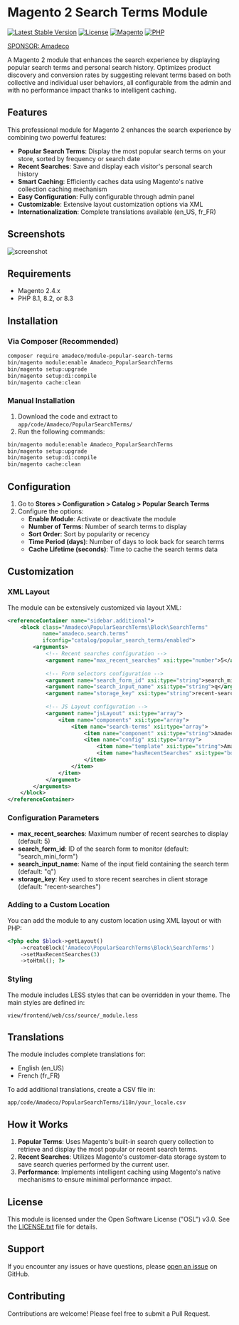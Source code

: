 # Magento 2 Search Terms Module

[![Latest Stable Version](https://img.shields.io/github/v/release/Amadeco/magento2-popular-search-terms)](https://github.com/Amadeco/magento2-popular-search-terms/releases)
[![License](https://img.shields.io/github/license/Amadeco/magento2-popular-search-terms)](https://github.com/Amadeco/magento2-popular-search-terms/blob/main/LICENSE)
[![Magento](https://img.shields.io/badge/Magento-2.4.x-brightgreen.svg)](https://magento.com)
[![PHP](https://img.shields.io/badge/PHP-8.1|8.2|8.3-blue.svg)](https://www.php.net)

[SPONSOR: Amadeco](https://www.amadeco.fr)

A Magento 2 module that enhances the search experience by displaying popular search terms and personal search history. Optimizes product discovery and conversion rates by suggesting relevant terms based on both collective and individual user behaviors, all configurable from the admin and with no performance impact thanks to intelligent caching.

## Features

This professional module for Magento 2 enhances the search experience by combining two powerful features:

- **Popular Search Terms**: Display the most popular search terms on your store, sorted by frequency or search date
- **Recent Searches**: Save and display each visitor's personal search history
- **Smart Caching**: Efficiently caches data using Magento's native collection caching mechanism
- **Easy Configuration**: Fully configurable through admin panel
- **Customizable**: Extensive layout customization options via XML
- **Internationalization**: Complete translations available (en_US, fr_FR)

## Screenshots

![screenshot](https://github.com/user-attachments/assets/9ed66fe2-b511-4c0e-8394-9cb9718fa182)

## Requirements

- Magento 2.4.x
- PHP 8.1, 8.2, or 8.3

## Installation

### Via Composer (Recommended)

```bash
composer require amadeco/module-popular-search-terms
bin/magento module:enable Amadeco_PopularSearchTerms
bin/magento setup:upgrade
bin/magento setup:di:compile
bin/magento cache:clean
```

### Manual Installation

1. Download the code and extract to `app/code/Amadeco/PopularSearchTerms/`
2. Run the following commands:

```bash
bin/magento module:enable Amadeco_PopularSearchTerms
bin/magento setup:upgrade
bin/magento setup:di:compile
bin/magento cache:clean
```

## Configuration

1. Go to **Stores > Configuration > Catalog > Popular Search Terms**
2. Configure the options:
   - **Enable Module**: Activate or deactivate the module
   - **Number of Terms**: Number of search terms to display
   - **Sort Order**: Sort by popularity or recency
   - **Time Period (days)**: Number of days to look back for search terms
   - **Cache Lifetime (seconds)**: Time to cache the search terms data

## Customization

### XML Layout

The module can be extensively customized via layout XML:

```xml
<referenceContainer name="sidebar.additional">
    <block class="Amadeco\PopularSearchTerms\Block\SearchTerms"
           name="amadeco.search.terms"
           ifconfig="catalog/popular_search_terms/enabled">
        <arguments>
            <!-- Recent searches configuration -->
            <argument name="max_recent_searches" xsi:type="number">5</argument>
            
            <!-- Form selectors configuration -->
            <argument name="search_form_id" xsi:type="string">search_mini_form</argument>
            <argument name="search_input_name" xsi:type="string">q</argument>
            <argument name="storage_key" xsi:type="string">recent-searches</argument>
            
            <!-- JS Layout configuration -->
            <argument name="jsLayout" xsi:type="array">
                <item name="components" xsi:type="array">
                    <item name="search-terms" xsi:type="array">
                        <item name="component" xsi:type="string">Amadeco_PopularSearchTerms/js/search-terms</item>
                        <item name="config" xsi:type="array">
                            <item name="template" xsi:type="string">Amadeco_PopularSearchTerms/search-terms-template</item>
                            <item name="hasRecentSearches" xsi:type="boolean">true</item>
                        </item>
                    </item>
                </item>
            </argument>
        </arguments>
    </block>
</referenceContainer>
```

### Configuration Parameters

- **max_recent_searches**: Maximum number of recent searches to display (default: 5)
- **search_form_id**: ID of the search form to monitor (default: "search_mini_form")
- **search_input_name**: Name of the input field containing the search term (default: "q")
- **storage_key**: Key used to store recent searches in client storage (default: "recent-searches")

### Adding to a Custom Location

You can add the module to any custom location using XML layout or with PHP:

```php
<?php echo $block->getLayout()
    ->createBlock('Amadeco\PopularSearchTerms\Block\SearchTerms')
    ->setMaxRecentSearches(3)
    ->toHtml(); ?>
```

### Styling

The module includes LESS styles that can be overridden in your theme. The main styles are defined in:

```
view/frontend/web/css/source/_module.less
```

## Translations

The module includes complete translations for:

- English (en_US)
- French (fr_FR)

To add additional translations, create a CSV file in:

```
app/code/Amadeco/PopularSearchTerms/i18n/your_locale.csv
```

## How it Works

1. **Popular Terms**: Uses Magento's built-in search query collection to retrieve and display the most popular or recent search terms.
2. **Recent Searches**: Utilizes Magento's customer-data storage system to save search queries performed by the current user.
3. **Performance**: Implements intelligent caching using Magento's native mechanisms to ensure minimal performance impact.

## License

This module is licensed under the Open Software License ("OSL") v3.0. See the [LICENSE.txt](LICENSE.txt) file for details.

## Support

If you encounter any issues or have questions, please [open an issue](https://github.com/Amadeco/magento2-popular-search-terms/issues) on GitHub.

## Contributing

Contributions are welcome! Please feel free to submit a Pull Request.
